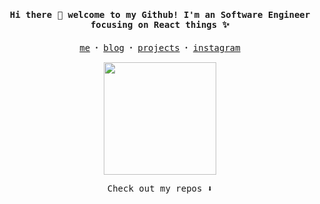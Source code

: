 <h4 align="center"><samp> Hi there 👋  welcome to my Github! I'm an Software Engineer focusing on React things ✨ </samp></h4>

<p align="center">
  <samp>
    <a href="#">me</a> ꞏ
    <a href="#">blog</a> ꞏ
    <a href="#">projects</a> ꞏ
    <a href="https://instagram.com">instagram</a>
  </samp>
</p>


<p align="center">
  <img width="180" src="https://media.giphy.com/media/ule4vhcY1xEKQ/giphy.gif" />
</p>

<p align="center"><samp>
  Check out my repos ⬇️ 
</samp>
</p>

<!--
**xecei/xecei** is a ✨ _special_ ✨ repository because its `README.md` (this file) appears on your GitHub profile.

Here are some ideas to get you started:

- 🔭 I’m currently working on ...
- 🌱 I’m currently learning ...
- 👯 I’m looking to collaborate on ...
- 🤔 I’m looking for help with ...
- 💬 Ask me about ...
- 📫 How to reach me: ...
- 😄 Pronouns: ...
- ⚡ Fun fact: ...
-->
